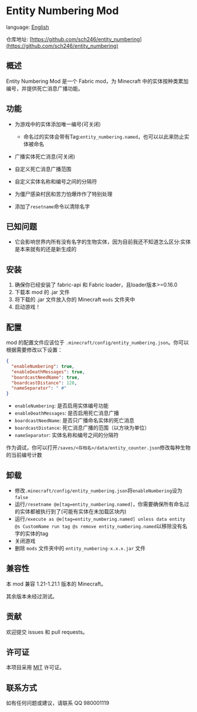 # Entity Numbering Mod

language: [English](./README_en-US.md)

仓库地址: [https://github.com/sch246/entity_numbering](https://github.com/sch246/entity_numbering)

## 概述

Entity Numbering Mod 是一个 Fabric mod，为 Minecraft 中的实体按种类累加编号，并提供死亡消息广播功能。

## 功能

- 为游戏中的实体添加唯一编号(可关闭)
  - 命名过的实体会带有Tag:`entity_numbering.named`，也可以以此来防止实体被命名
- 广播实体死亡消息(可关闭)
- 自定义死亡消息广播范围
- 自定义实体名称和编号之间的分隔符
- 为僵尸感染村民和苦力怕爆炸作了特别处理

- 添加了`resetname`命令以清除名字

## 已知问题

- 它会影响世界内所有没有名字的生物实体，因为目前我还不知道怎么区分:实体是本来就有的还是新生成的

## 安装

1. 确保你已经安装了 fabric-api 和 Fabric loader，且loader版本>=0.16.0
2. 下载本 mod 的 .jar 文件
3. 将下载的 .jar 文件放入你的 Minecraft `mods` 文件夹中
4. 启动游戏！

## 配置

mod 的配置文件应该位于 `.minecraft/config/entity_numbering.json`。你可以根据需要修改以下设置：

```json
{
  "enableNumbering": true,
  "enableDeathMessages": true,
  "boardcastNeedName": true,
  "boardcastDistance": 128,
  "nameSeparator": " #"
}
```

- `enableNumbering`: 是否启用实体编号功能
- `enableDeathMessages`: 是否启用死亡消息广播
- `boardcastNeedName`: 是否只广播命名实体的死亡消息
- `boardcastDistance`: 死亡消息广播的范围（以方块为单位）
- `nameSeparator`: 实体名称和编号之间的分隔符

作为调试，你可以打开`/saves/<存档名>/data/entity_counter.json`修改每种生物的当前编号计数

## 卸载

- 修改`.minecraft/config/entity_numbering.json`将`enableNumbering`设为`false`
- 运行`/resetname @e[tag=entity_numbering.named]`，你需要确保所有命名过的实体都被执行到了(可能有实体在未加载区块内)
- 运行`/execute as @e[tag=entity_numbering.named] unless data entity @s CustomName run tag @s remove entity_numbering.named`以移除没有名字的实体的tag
- 关闭游戏
- 删除 `mods` 文件夹中的 `entity_numbering-x.x.x.jar` 文件

## 兼容性

本 mod 兼容 1.21-1.21.1 版本的 Minecraft。

其余版本未经过测试。

## 贡献

欢迎提交 issues 和 pull requests。

## 许可证

本项目采用 [MIT](./LICENSE) 许可证。

## 联系方式

如有任何问题或建议，请联系 QQ 980001119
